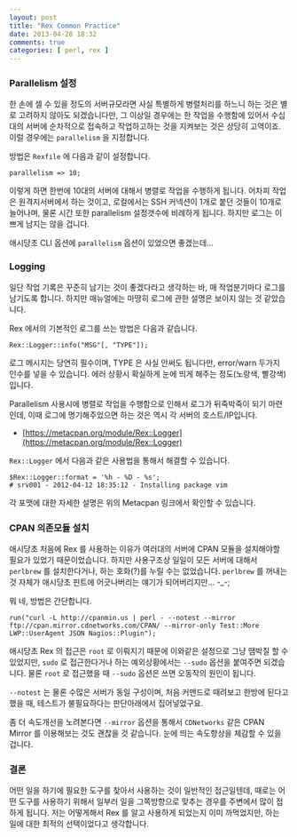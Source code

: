 ```yaml
---
layout: post
title: "Rex Common Practice"
date: 2013-04-28 18:32
comments: true
categories: [ perl, rex ]
---
```


### Parallelism 설정

 한 손에 셀 수 있을 정도의 서버규모라면 사실 특별하게 병렬처리를 하느니 하는 것은 별로 고려하지 않아도 되겠습니다만, 그 이상일 경우에는 한 작업을 수행함에 있어서 수십대의 서버에 순차적으로 접속하고 작업하고하는 것을 지켜보는 것은 상당히 고역이죠.
 이럴 경우에는 `parallelism` 을 지정합니다.
  
 방법은 `Rexfile` 에 다음과 같이 설정합니다.

```
parallelism => 10;
```

 이렇게 하면 한번에 10대의 서버에 대해서 병렬로 작업을 수행하게 됩니다. 어차피 작업은 원격지서버에서 하는 것이고, 로컬에서는 SSH 커넥션이 1개로 붙던 것들이 10개로 늘어나며, 물론 시간 또한 parallelism 설정갯수에 비례하게 됩니다. 하지만 로그는 이쁘게 남지는 않을 겁니다.

 애시당초 CLI 옵션에 `parallelism` 옵션이 있었으면 좋겠는데...

### Logging

 일단 작업 기록은 꾸준히 남기는 것이 좋겠다라고 생각하는 바, 매 작업분기마다 로그를 남기도록 합니다. 하지만 매뉴얼에는 마땅히 로그에 관한 설명은 보이지 않는 것 같았습니다.

 Rex 에서의 기본적인 로그를 쓰는 방법은 다음과 같습니다.
  
```
Rex::Logger::info("MSG"[, "TYPE"]);
```

 로그 메시지는 당연히 필수이며, TYPE 은 사실 안써도 됩니다만, error/warn 두가지 인수를 넣을 수 있습니다. 에러 상황시 확실하게 눈에 띄게 해주는 정도(노랑색, 빨강색)입니다.

 Parallelism 사용시에 병렬로 작업을 수행함으로 인해서 로그가 뒤죽박죽이 되기 마련인데, 이때 로그에 명기해주었으면 하는 것은 역시 각 서버의 호스트/IP입니다.
 
 - [https://metacpan.org/module/Rex::Logger](https://metacpan.org/module/Rex::Logger)
 
 `Rex::Logger` 에서 다음과 같은 사용법을 통해서 해결할 수 있습니다.

```
$Rex::Logger::format = '%h - %D - %s';
# srv001 - 2012-04-12 18:35:12 - Installing package vim
```

 각 포맷에 대한 자세한 설명은 위의 Metacpan 링크에서 확인할 수 있습니다.
 
### CPAN 의존모듈 설치

 애시당초 처음에 Rex 를 사용하는 이유가 여러대의 서버에 CPAN 모듈을 설치해야할 필요가 있었기 때문이었습니다. 하지만 사용구조상 일일이 모든 서버에 대해서 `perlbrew` 를 설치한다거나, 하는 호화(?)를 누릴 수는 없었습니다. `perlbrew` 를 꺼내는 것 자체가 애시당초 핀트에 어긋나버리는 얘기가 되어버리지만… -_-;

 뭐 네, 방법은 간단합니다.
 
```
run("curl -L http://cpanmin.us | perl - --notest --mirror ftp://cpan.mirror.cdnetworks.com/CPAN/ --mirror-only Test::More LWP::UserAgent JSON Nagios::Plugin");
```

 애시당초 Rex 의 접근은 `root` 로 이뤄지기 때문에 이와같은 설정으로 그냥 땜박질 할 수 있었지만, `sudo` 로 접근한다거나 하는 예외상황에서는 `--sudo` 옵션을 붙여주면 되겠습니다. 물론 `root` 로 접근했을 때 `--sudo` 옵션은 쓰면 오동작의 원인이 됩니다.

 `--notest` 는 물론 수많은 서버가 동일 구성이며, 처음 커맨드로 때려보고 한방에 된다고 했을 때, 테스트가 불필요하다는 판단아래에서 집어넣었구요.

 좀 더 속도개선을 노려본다면 `--mirror` 옵션을 통해서 `CDNetworks` 같은 CPAN Mirror 를 이용해보는 것도 괜찮을 것 같습니다. 눈에 띄는 속도향상을 체감할 수 있을 겁니다.

### 결론

 어떤 일을 하기에 필요한 도구를 찾아서 사용하는 것이 일반적인 접근일텐데, 때로는 어떤 도구를 사용하기 위해서 일부러 일을 그쪽방향으로 맞추는 경우를 주변에서 많이 접하게 됩니다. 저는 어떻게해서 Rex 를 알고 사용하게 되었는지 이미 까먹었지만, 하는 일에 대한 최적의 선택이었다고 생각합니다.
